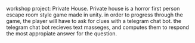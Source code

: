 workshop project: Private House.
Private house is a horror first person escape room style game made in unity.
in order to progress through the game, the player will have to ask for clues with a telegram chat bot.
the telegram chat bot recieves text masseges, and computes them to respond the most appropiate answer for the question.
